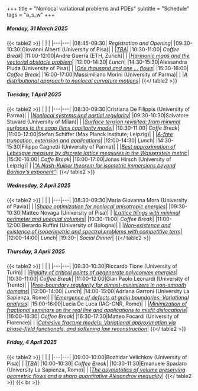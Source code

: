 +++
title = "Nonlocal variational problems and PDEs"
subtitle = "Schedule"
tags = "a_s_w"
+++


#####  Monday, 31 March 2025

{{< table2 >}}
|   |   |
|---|---|
|08:45-09:30| *Registration and Opening*|
|09:30-10:30|Giovanni Alberti (University of Pisa)|
|  |[*TBA*](/workshop1/giovanni_alberti)|
|10:30-11:00| *Coffee Break*|
|11:00-12:00|Andre Guerra (ETH, Zurich)|
|  |[*Harmonic maps and the vectorial obstacle problem*](/workshop1/andre_guerra)|
|12:00-14:30| *Lunch*|
|14:30-15:30|Alessandra Pluda (University of Pisa)|
|  |[*One thousand and one ... flows*](/workshop1/alessandra_pluda)|
|15:30-16:00| *Coffee Break*|
|16:00-17:00|Massimiliano Morini (University of Parma)|
|  |[*A distributional approach to nonlocal curvature motions*](/workshop1/massimiliano_morini)|
{{</ table2 >}}

#####  Tuesday, 1 April 2025

{{< table2 >}}
|   |   |
|---|---|
|08:30-09:30|Cristiana De Filippis (University of Parma)|
|  |[*Nonlocal systems and partial regularity*](/workshop1/cristiana_de_filippis)|
|09:30-10:30|Salvatore Stuvard (University of Milan)|
|  |[*Surface tension revisited: from minimal surfaces to the soap films capillarity model*](/workshop1/salvatore_stuvard)|
|10:30-11:00| *Coffe Break*|
|11:00-12:00|Stefan Schiffer (Max Planck Institute, Leipzig)|
|  |[*$A$-free truncation, extension and applications*](/workshop1/stefan_schiffer)|
|12:00-14:30| *Lunch*|
|14:30-15:30|Filippo Cagnetti (University of Parma)|
|  |[*Best approximation of Lebesgue measure by discrete lattice measures in the Wasserstein metric*](/workshop1/filippo_cagnetti)|
|15:30-16:00| *Coffe Break*|
|16:00-17:00|Jonas Hirsch (University of Leipzig)|
|  |[*"A Nash-Kuiper theorem for isometric immersions beyond Borisov's exponent”*](/workshop1/jonas_hirsch)|
{{</ table2 >}}

#####  Wednesday, 2 April 2025

{{< table2 >}}
|   |   |
|---|---|
|08:30-09:30|Maria Giovanna Mora (University of Pavia)|
|  |[*Shape optimization for nonlocal anisotropic energies*](/workshop1/maria_giovanna_mora)|
|09:30-10:30|Matteo Novaga (University of Pisa)|
|  |[*Lattice tilings with minimal perimeter and unequal volumes*](/workshop1/matteo_novaga)|
|10:30-11:00| *Coffee Break*|
|11:00-12:00|Berardo Ruffini (University of Bologna)|
|  |[*Non-existence and existence of isoperimetric and spectral problems with competitive term*](/workshop1/berardo_ruffini)|
|12:00-14:00| *Lunch*|
|19:30-| *Social Dinner*|
{{</ table2 >}}

#####  Thursday, 3 April 2025

{{< table2 >}}
|   |   |
|---|---|
|09:30-10:30|Riccardo Tione (University of Turin)|
|  |[*Rigidity of critical points of degenerate polyconvex energies*](/workshop1/riccardo_tione)|
|10:30-11:00| *Coffee Break*|
|11:00-12:00|Gian Paolo Leonardi (University of Trento)|
|  |[*Free-boundary regularity for almost-minimizers in non-smooth domains*](/workshop1/gian_paolo_leonardi)|
|12:00-14:00| *Lunch*|
|14:00-15:00|Adriana Garroni (University La Sapienza, Rome)|
|  |[*Emergence of defects at grain boundaries: Variational analysis*](/workshop1/adriana_garroni)|
|15:00-16:00|Lucia De Luca (IAC-CNR, Rome)|
|  |[*Minimization of fractional seminars on the real line and applications to misfit dislocations*](/workshop1/lucia_de_luca)|
|16:00-16:30| *Coffee Break*|
|16:30-17:30|Matteo Focardi (University of Florence)|
|  |[*Cohesive fracture models: Variational approximation via phase-field functionals, and softening law reconstruction*](/workshop1/matteo_focardi)|
{{</ table2 >}}

#####  Friday, 4 April 2025

{{< table2 >}}
|   |   |
|---|---|
|09:00-10:00|Bozhidar Velichkov (University of Pisa)|
|  |[*TBA*](/workshop1/bozhidar_velichkov)|
|10:00-10:30| *Coffee Break*|
|10:30-11:30|Emanuele Spadaro (University La Sapienza, Rome)|
|  |[*The asymptotics of volume preserving geometric flows and a sharp quantitative Alexandrov inequality*](/workshop1/emanuele_spadaro)|
{{</ table2 >}}
{{< br >}}